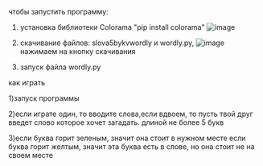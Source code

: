 чтобы запустить программу:
1) установка библиотеки Colorama "pip install colorama" ![image](https://github.com/user-attachments/assets/2fa6975a-29e3-49be-9ee0-83f64a4b6ab1)

2) скачивание файлов: slova5bykvwordly и wordly.py, 
   ![image](https://github.com/user-attachments/assets/83ea15ca-3389-439f-865f-f31c6091ff93)
   нажимаем на кнопку скачивания

3) запуск файла wordly.py
<html>
   <body>
      <h>как играть</h>
      <p>1)запуск программы</p>
      <p>2)если играте один, то вводите слова,если вдвоем, то пусть твой друг введет слово которое хочет загадать. длиной не более 5 букв</p>
      <p>3)если буква горит зеленым, значит она стоит в нужном месте
         если буква горит желтым, значит эта буква есть в слове, но она стоит не на своем месте
      </p>
   </body>
</html>
